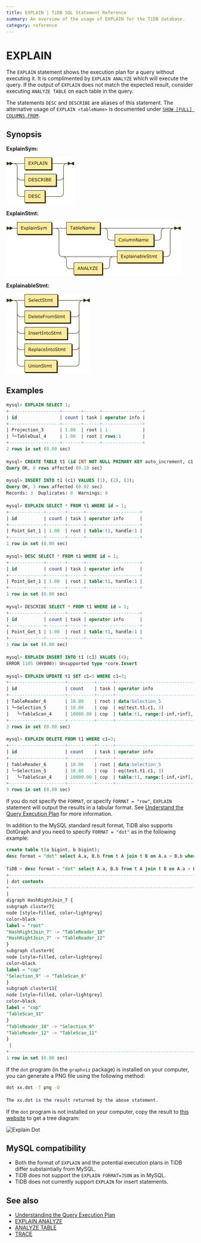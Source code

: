 ```yaml
---
title: EXPLAIN | TiDB SQL Statement Reference
summary: An overview of the usage of EXPLAIN for the TiDB database.
category: reference
---
```


# EXPLAIN

The `EXPLAIN` statement shows the execution plan for a query without executing it. It is complimented by `EXPLAIN ANALYZE` which will execute the query. If the output of `EXPLAIN` does not match the expected result, consider executing `ANALYZE TABLE` on each table in the query.

The statements `DESC` and `DESCRIBE` are aliases of this statement. The alternative usage of `EXPLAIN <tableName>` is documented under [`SHOW [FULL] COLUMNS FROM`](/reference/sql/statements/show-columns-from.md).

## Synopsis

**ExplainSym:**

![ExplainSym](/media/sqlgram-v2.1/ExplainSym.png)

**ExplainStmt:**

![ExplainStmt](/media/sqlgram-v2.1/ExplainStmt.png)

**ExplainableStmt:**

![ExplainableStmt](/media/sqlgram-v2.1/ExplainableStmt.png)

## Examples

```sql
mysql> EXPLAIN SELECT 1;
+-------------------+-------+------+---------------+
| id                | count | task | operator info |
+-------------------+-------+------+---------------+
| Projection_3      | 1.00  | root | 1             |
| └─TableDual_4     | 1.00  | root | rows:1        |
+-------------------+-------+------+---------------+
2 rows in set (0.00 sec)

mysql> CREATE TABLE t1 (id INT NOT NULL PRIMARY KEY auto_increment, c1 INT NOT NULL);
Query OK, 0 rows affected (0.10 sec)

mysql> INSERT INTO t1 (c1) VALUES (1), (2), (3);
Query OK, 3 rows affected (0.02 sec)
Records: 3  Duplicates: 0  Warnings: 0

mysql> EXPLAIN SELECT * FROM t1 WHERE id = 1;
+-------------+-------+------+--------------------+
| id          | count | task | operator info      |
+-------------+-------+------+--------------------+
| Point_Get_1 | 1.00  | root | table:t1, handle:1 |
+-------------+-------+------+--------------------+
1 row in set (0.00 sec)

mysql> DESC SELECT * FROM t1 WHERE id = 1;
+-------------+-------+------+--------------------+
| id          | count | task | operator info      |
+-------------+-------+------+--------------------+
| Point_Get_1 | 1.00  | root | table:t1, handle:1 |
+-------------+-------+------+--------------------+
1 row in set (0.00 sec)

mysql> DESCRIBE SELECT * FROM t1 WHERE id = 1;
+-------------+-------+------+--------------------+
| id          | count | task | operator info      |
+-------------+-------+------+--------------------+
| Point_Get_1 | 1.00  | root | table:t1, handle:1 |
+-------------+-------+------+--------------------+
1 row in set (0.00 sec)

mysql> EXPLAIN INSERT INTO t1 (c1) VALUES (4);
ERROR 1105 (HY000): Unsupported type *core.Insert

mysql> EXPLAIN UPDATE t1 SET c1=5 WHERE c1=3;
+---------------------+----------+------+-------------------------------------------------------------+
| id                  | count    | task | operator info                                               |
+---------------------+----------+------+-------------------------------------------------------------+
| TableReader_6       | 10.00    | root | data:Selection_5                                            |
| └─Selection_5       | 10.00    | cop  | eq(test.t1.c1, 3)                                           |
|   └─TableScan_4     | 10000.00 | cop  | table:t1, range:[-inf,+inf], keep order:false, stats:pseudo |
+---------------------+----------+------+-------------------------------------------------------------+
3 rows in set (0.00 sec)

mysql> EXPLAIN DELETE FROM t1 WHERE c1=3;
+---------------------+----------+------+-------------------------------------------------------------+
| id                  | count    | task | operator info                                               |
+---------------------+----------+------+-------------------------------------------------------------+
| TableReader_6       | 10.00    | root | data:Selection_5                                            |
| └─Selection_5       | 10.00    | cop  | eq(test.t1.c1, 3)                                           |
|   └─TableScan_4     | 10000.00 | cop  | table:t1, range:[-inf,+inf], keep order:false, stats:pseudo |
+---------------------+----------+------+-------------------------------------------------------------+
3 rows in set (0.00 sec)
```
If you do not specify the `FORMAT`, or specify `FORMAT = "row"`, `EXPLAIN` statement will output the results in a tabular format. See [Understand the Query Execution Plan](https://pingcap.com/docs/dev/reference/performance/understanding-the-query-execution-plan/) for more information.

In addition to the MySQL standard result format, TiDB also supports DotGraph and you need to specify `FORMAT = "dot"` as in the following example:

```sql
create table t(a bigint, b bigint);
desc format = "dot" select A.a, B.b from t A join t B on A.a > B.b where A.a < 10;

TiDB > desc format = "dot" select A.a, B.b from t A join t B on A.a > B.b where A.a < 10;desc format = "dot" select A.a, B.b from t A join t B on A.a > B.b where A.a < 10;
+--------------------------------------------------------------------------------------------------------------------------------------------------------------------------------------------------------------------------------------------------------------------------------------------------------------------------------------------------------------------------------------------------------------------------------------------------------------------------------------------+
| dot contents                                                                                                                                                                                                                                                                                                                                                                                                                                                                               |
+--------------------------------------------------------------------------------------------------------------------------------------------------------------------------------------------------------------------------------------------------------------------------------------------------------------------------------------------------------------------------------------------------------------------------------------------------------------------------------------------+
|
digraph HashRightJoin_7 {
subgraph cluster7{
node [style=filled, color=lightgrey]
color=black
label = "root"
"HashRightJoin_7" -> "TableReader_10"
"HashRightJoin_7" -> "TableReader_12"
}
subgraph cluster9{
node [style=filled, color=lightgrey]
color=black
label = "cop"
"Selection_9" -> "TableScan_8"
}
subgraph cluster11{
node [style=filled, color=lightgrey]
color=black
label = "cop"
"TableScan_11"
}
"TableReader_10" -> "Selection_9"
"TableReader_12" -> "TableScan_11"
}
 |
+--------------------------------------------------------------------------------------------------------------------------------------------------------------------------------------------------------------------------------------------------------------------------------------------------------------------------------------------------------------------------------------------------------------------------------------------------------------------------------------------+
1 row in set (0.00 sec)
```

If the `dot` program (in the `graphviz` package) is installed on your computer, you can generate a PNG file using the following method:

```bash
dot xx.dot -T png -O

The xx.dot is the result returned by the above statement.
```

If the `dot` program is not installed on your computer, copy the result to [this website](http://www.webgraphviz.com/) to get a tree diagram:

![Explain Dot](/media/explain_dot.png)

## MySQL compatibility

* Both the format of `EXPLAIN` and the potential execution plans in TiDB differ substaintially from MySQL.
* TiDB does not support the `EXPLAIN FORMAT=JSON` as in MySQL.
* TiDB does not currently support `EXPLAIN` for insert statements.

## See also

* [Understanding the Query Execution Plan](/reference/performance/understanding-the-query-execution-plan.md)
* [EXPLAIN ANALYZE](/reference/sql/statements/explain-analyze.md)
* [ANALYZE TABLE](/reference/sql/statements/analyze-table.md)
* [TRACE](/reference/sql/statements/trace.md)
